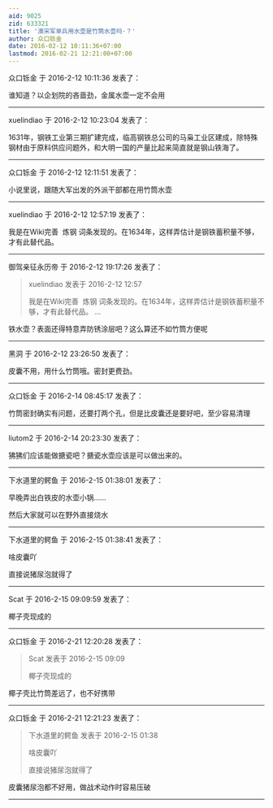 ```yaml
---
aid: 9025
zid: 633321
title: '澳宋军单兵用水壶是竹筒水壶吗·？'
author: 众口铄金
date: 2016-02-12 10:11:36+07:00
lastmod: 2016-02-21 12:21:00+07:00
---
```


众口铄金 于 2016-2-12 10:11:36 发表了：

谁知道？以企划院的吝啬劲，金属水壶一定不会用

---------

xuelindiao 于 2016-2-12 10:23:04 发表了：

1631年，钢铁工业第三期扩建完成，临高钢铁总公司的马枭工业区建成，除特殊钢材由于原料供应问题外，和大明一国的产量比起来简直就是钢山铁海了。

---------

众口铄金 于 2016-2-12 12:11:51 发表了：

小说里说，跟随大军出发的外派干部都在用竹筒水壶

---------

xuelindiao 于 2016-2-12 12:57:19 发表了：

我是在Wiki完善  炼钢 词条发现的。在1634年，这样弄估计是钢铁蓄积量不够，才有此替代品。

---------

御驾亲征永历帝 于 2016-2-12 19:17:26 发表了：

> xuelindiao 发表于 2016-2-12 12:57
> 
> 我是在Wiki完善  炼钢 词条发现的。在1634年，这样弄估计是钢铁蓄积量不够，才有此替代品。 ...



铁水壶？表面还得特意弄防锈涂层吧？这么算还不如竹筒方便呢

---------

黑洞 于 2016-2-12 23:26:50 发表了：

皮囊不用，用什么竹筒哦。密封更费劲。

---------

众口铄金 于 2016-2-14 08:45:17 发表了：

竹筒密封确实有问题，还要打两个孔，但是比皮囊还是要好吧，至少容易清理

---------

liutom2 于 2016-2-14 20:23:30 发表了：

狒狒们应该能做搪瓷吧？搪瓷水壶应该是可以做出来的。

---------

下水道里的鳄鱼 于 2016-2-15 01:38:01 发表了：

早晚弄出白铁皮的水壶小锅……

然后大家就可以在野外直接烧水

---------

下水道里的鳄鱼 于 2016-2-15 01:38:41 发表了：

啥皮囊吖

直接说猪尿泡就得了

---------

Scat 于 2016-2-15 09:09:59 发表了：

椰子壳现成的

---------

众口铄金 于 2016-2-21 12:20:28 发表了：

> Scat 发表于 2016-2-15 09:09
> 
> 椰子壳现成的



椰子壳比竹筒差远了，也不好携带

---------

众口铄金 于 2016-2-21 12:21:23 发表了：

> 下水道里的鳄鱼 发表于 2016-2-15 01:38
> 
> 啥皮囊吖
> 
> 直接说猪尿泡就得了



皮囊猪尿泡都不好用，做战术动作时容易压破

---------

